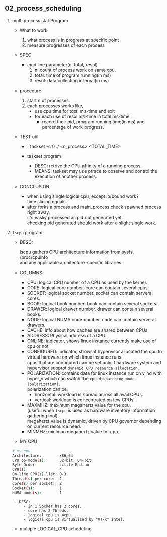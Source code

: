 ## 02_process_scheduling

1. multi process stat Program

    - What to work
        1. what process is in progress at specific point
        2. measure progresses of each process

    - SPEC
        - cmd line parameter(n, total, resol)
            1. n: count of process work on same cpu.
            2. total: time of program running(in ms)
            3. resol: data collecting interval(in ms)
    - procedure
        1. start n of processes.
        2. each processes works like,
            - use cpu time for total ms-time and exit
            - for each use of resol ms-time in total ms-time
                - record their pid, program running time(in ms) and percentage of work progress.

    - TEST util
        - ``taskset -c 0 ./<FILENAME> <n_process> <TOTAL_TIME> <INTERVAL>

        - taskset program
            - DESC: retrive the CPU affinity of a running process.
            - MEANS: taskset may use ptrace to observe and control the execution of another process.
             
    - CONCLUSION
        - when using single logical cpu, except io/bound work?  
time slicing equals.
        - after forks a process and main_process check spawned process right away,  
it's easliy processed as pid not generated yet.  
checking pid generated should work after a slight single work.
    
2. ``lscpu`` program.

    - DESC:

        lscpu gathers CPU architecture information from sysfs, /proc/cpuinfo  
and any applicable architecture-specific libraries.

    - COLUMNS:

        - CPU: logical CPU number of a CPU as used by the kernel.
        - CORE: logical core number. core can contain several cpus.
        - SOCKET: logical socket number. socket can contain serveral cores.
        - BOOK: logical book number. book can contain several sockets.
        - DRAWER: logical drawer number. drawer can contain several books.
        - NODE: logical NUMA node number, node can contain serveral drawers.
        - CACHE: info about how caches are shared between CPUs.
        - ADDRESS: Physical address of a CPU.
        - ONLINE: indicator, shows linux instance currently make use of cpu or not
        - CONFIGURED: indicator, shows if hypervisor allocated the cpu to virtual hardware on which linux instance runs.  
cpus that are configured can be set only if hardware system and hypervisor supprot ``dynamic CPU resource allocation``.
        - POLARIZATION: contains data for linux instance run on v_hd with hyper_v which can switch the ``cpu dispatching mode (polarization)``.  
polarization can be,
            - horizontal: workload is spread across all avail CPUs.
            - vertical: workload is concentrated on few CPUs.
        - MAXMHZ: maximum magahertz value for the cpu.  
(useful when ``lscpu`` is used as hardware inventory information gathering tool).  
megahertz value is dynamic, driven by CPU governor depending on current resource need.
        - MINMHZ: minimun megahertz value for cpu.

    - MY CPU

    ```bash
    # my cpu
    Architecture:        x86_64
    CPU op-mode(s):      32-bit, 64-bit
    Byte Order:          Little Endian
    CPU(s):              4
    On-line CPU(s) list: 0-3
    Thread(s) per core:  2
    Core(s) per socket:  2
    Socket(s):           1
    NUMA node(s):        1
    ```

        - DESC:
            - in 1 Socket has 2 cores.
            - core has 2 Threds.
            - logical cpu is 4cpu.
            - logical cpu is virtualized by "VT-x" intel.

    - multiple LOGICAL_CPU scheduling

        
